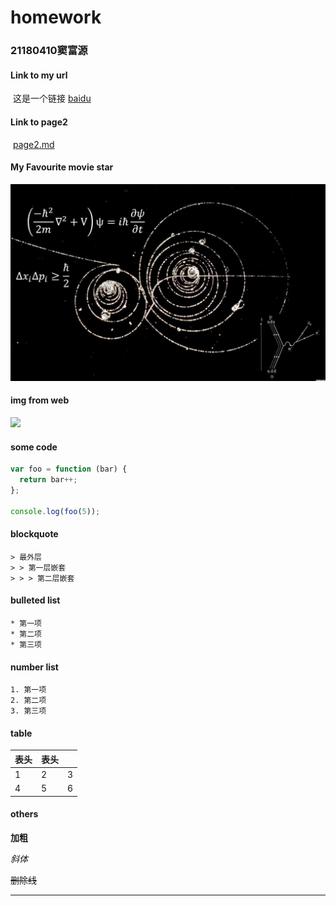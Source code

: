 # homework
### 21180410窦富源



#### Link to my url 

​	这是一个链接 [baidu](https://www.baidu.com)
#### Link to page2

​	[page2.md](./page2.md) 

####  My Favourite movie star

![see?](./test.jpg)

#### img from web

![](http://static.runoob.com/images/runoob-logo.png)



#### some code

``` js
var foo = function (bar) {
  return bar++;
};

console.log(foo(5));
```



####  blockquote

```
> 最外层
> > 第一层嵌套
> > > 第二层嵌套
```



####  bulleted list

```
* 第一项
* 第二项
* 第三项
```

####  number list

```
1. 第一项
2. 第二项
3. 第三项
```

####  table

| 表头 | 表头 |      |
| ---- | ---- | ---- |
| 1    | 2    | 3    |
| 4    | 5    | 6    |





#### others

**加粗**

*斜体*

~~删除线~~

---
